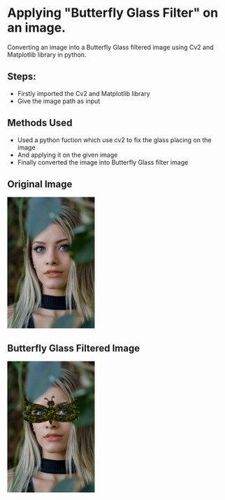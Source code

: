 # Applying "Butterfly Glass Filter" on an image.

Converting an image into a Butterfly Glass filtered image using Cv2 and Matplotlib library in python.

## Steps:
* Firstly imported the Cv2 and Matplotlib library 
* Give the image path as input

## Methods Used
* Used a python fuction which use cv2 to fix the glass placing on the image
* And applying it on the given image
* Finally converted the image into Butterfly Glass filter image


## Original Image
<img src="Images/Image.jpg" height="300px">

## Butterfly Glass Filtered Image
<img src="Images/Butterfly Glass Filtered Image.png" height="300px">

